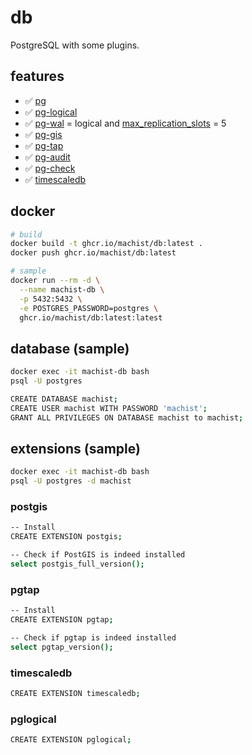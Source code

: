 # db

PostgreSQL with some plugins.

## features

- ✅ [pg](https://www.postgresql.org/)
- ✅ [pg-logical](https://github.com/2ndQuadrant/pglogical)
- ✅ [pg-wal](https://www.postgresql.org/docs/current/runtime-config-wal.html) = logical and [max_replication_slots](https://www.postgresql.org/docs/current/runtime-config-replication.html) = 5
- ✅ [pg-gis](https://postgis.net/)
- ✅ [pg-tap](https://pgtap.org/)
- ✅ [pg-audit](https://www.pgaudit.org/)
- ✅ [pg-check](https://github.com/okbob/plpgsql_check)
- ✅ [timescaledb](https://github.com/timescale/timescaledb)

## docker
````bash
# build
docker build -t ghcr.io/machist/db:latest .
docker push ghcr.io/machist/db:latest

# sample
docker run --rm -d \
  --name machist-db \
  -p 5432:5432 \
  -e POSTGRES_PASSWORD=postgres \
  ghcr.io/machist/db:latest:latest
````

## database (sample)
````bash
docker exec -it machist-db bash
psql -U postgres 

CREATE DATABASE machist;
CREATE USER machist WITH PASSWORD 'machist';
GRANT ALL PRIVILEGES ON DATABASE machist to machist;
````

## extensions (sample)
````bash
docker exec -it machist-db bash
psql -U postgres -d machist
````

### postgis
````bash
-- Install
CREATE EXTENSION postgis;

-- Check if PostGIS is indeed installed
select postgis_full_version();
````

### pgtap
````bash
-- Install
CREATE EXTENSION pgtap;

-- Check if pgtap is indeed installed
select pgtap_version();
````

### timescaledb
````bash
CREATE EXTENSION timescaledb;
````

### pglogical
````bash
CREATE EXTENSION pglogical;
````